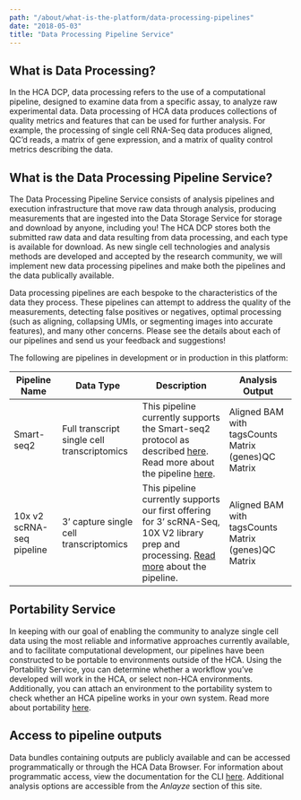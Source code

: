 ```yaml
---
path: "/about/what-is-the-platform/data-processing-pipelines"
date: "2018-05-03"
title: "Data Processing Pipeline Service"
---
```


## What is Data Processing?
In the HCA DCP, data processing refers to the use of a computational pipeline, designed to examine data from a specific assay, to analyze raw experimental data. Data processing of HCA data produces collections of quality metrics and features that can be used for further analysis. For example, the processing of single cell RNA-Seq data produces aligned, QC’d reads, a matrix of gene expression, and a matrix of quality control metrics describing the data.   

## What is the Data Processing Pipeline Service?
The Data Processing Pipeline Service consists of analysis pipelines and execution infrastructure that move raw data through analysis, producing measurements that are ingested into the Data Storage Service for storage and download by anyone, including you! The HCA DCP stores both the submitted raw data and data resulting from data processing, and each type is available for download. As new single cell technologies and analysis methods are developed and accepted by the research community, we will implement new data processing pipelines and make both the pipelines and the data publically available.

Data processing pipelines are each bespoke to the characteristics of the data they process. These pipelines can attempt to address the quality of the measurements, detecting false positives or negatives, optimal processing (such as aligning, collapsing UMIs, or segmenting images into accurate features), and many other concerns. Please see the details about each of our pipelines and send us your feedback and suggestions!



The following are pipelines in development or in production in this platform:

| Pipeline Name | Data Type                                   | Description                                                                                                                            | Analysis Output                                     |
|------------------|---------------------------------------------|----------------------------------------------------------------------------------------------------------------------------------------|-----------------------------------------------------|
| Smart-seq2    | Full transcript single cell transcriptomics | This pipeline currently supports the Smart-seq2 protocol as described [here](https://www.nature.com/articles/nprot.2014.006). Read more about the pipeline [here](/learn/userguides/data-processing-pipelines/smart-seq2-workflow-in-detail).                              | Aligned BAM with tagsCounts Matrix (genes)QC Matrix |
| 10x v2 scRNA-seq pipeline | 3’ capture single cell transcriptomics      | This pipeline currently supports our first offering for 3’ scRNA-Seq, 10X V2 library prep and processing. [Read more](/learn/userguides/data-processing-pipelines/optimus-prime-workflow-in-detail) about the pipeline. | Aligned BAM with tagsCounts Matrix (genes)QC Matrix |


## Portability Service 
In keeping with our goal of enabling the community to analyze single cell data using the most reliable and informative approaches currently available, and to facilitate computational development, our pipelines have been constructed to be portable to environments outside of the HCA. Using the Portability Service, you can determine whether a workflow you’ve developed will work in the HCA, or select non-HCA environments. Additionally, you can attach an environment to the portability system to check whether an HCA pipeline works in your own system. Read more about portability [here](/learn/userguides/data-processing-pipelines/pipeline-portability).

## Access to pipeline outputs
Data bundles containing outputs are publicly available and can be accessed programmatically or through the HCA Data Browser. For information about programmatic access, view the documentation for the CLI [here](/learn/userguides/accessing-data/using-the-cli-to-access-data). Additional analysis options are accessible from the *Anlayze* section of this site.
